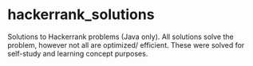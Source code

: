 # hackerrank_solutions
Solutions to Hackerrank problems (Java only). 
All solutions solve the problem, however not all are optimized/ efficient.
These were solved for self-study and learning concept purposes. 
